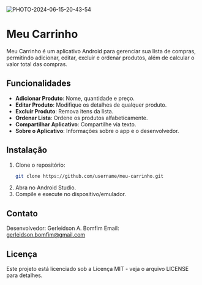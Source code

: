 
![PHOTO-2024-06-15-20-43-54](https://github.com/Gerleidson/App-MeuCarrinho/assets/88213553/5a467cb4-58c8-40cb-827b-13a083f973cd)

# Meu Carrinho

Meu Carrinho é um aplicativo Android para gerenciar sua lista de compras, permitindo adicionar, editar, excluir e ordenar produtos, além de calcular o valor total das compras.

## Funcionalidades

- **Adicionar Produto**: Nome, quantidade e preço.
- **Editar Produto**: Modifique os detalhes de qualquer produto.
- **Excluir Produto**: Remova itens da lista.
- **Ordenar Lista**: Ordene os produtos alfabeticamente.
- **Compartilhar Aplicativo**: Compartilhe via texto.
- **Sobre o Aplicativo**: Informações sobre o app e o desenvolvedor.

## Instalação

1. Clone o repositório:
   ```sh
   git clone https://github.com/username/meu-carrinho.git

2. Abra no Android Studio.
3. Compile e execute no dispositivo/emulador.

## Contato
Desenvolvedor: Gerleidson A. Bomfim
Email: gerleidson.bomfim@gmail.com

## Licença
Este projeto está licenciado sob a Licença MIT - veja o arquivo LICENSE para detalhes.
